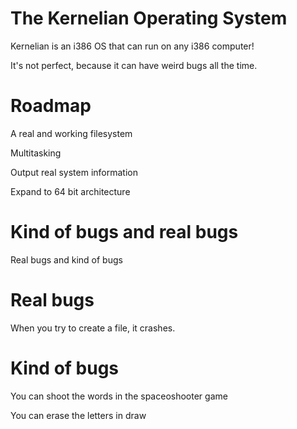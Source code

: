 # The Kernelian Operating System

Kernelian is an i386 OS that can run on any i386 computer!

It's not perfect, because it can have weird bugs all the time.

# Roadmap
A real and working filesystem


Multitasking

Output real system information

Expand to 64 bit architecture

# Kind of bugs and real bugs

Real bugs and kind of bugs

# Real bugs
When you try to create a file, it crashes.

# Kind of bugs
You can shoot the words in the spaceoshooter game

You can erase the letters in draw
